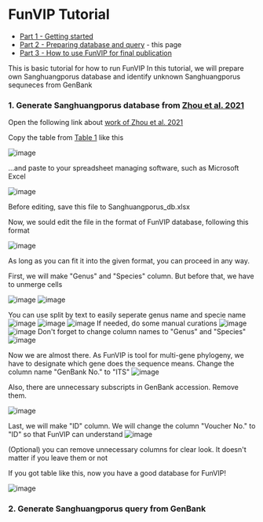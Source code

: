 
# FunVIP Tutorial
* [Part 1 - Getting started](https://github.com/Changwanseo/FunVIP/edit/main/tutorial/tutorial.md)
* [Part 2 - Preparing database and query]() - this page
* [Part 3 - How to use FunVIP for final publication]()

This is basic tutorial for how to run FunVIP
In this tutorial, we will prepare own Sanghuangporus database and identify unknown Sanghuangporus sequneces from GenBank

### 1. Generate Sanghuangporus database from [Zhou et al. 2021](https://link.springer.com/article/10.1186/s43008-021-00059-x)
Open the following link about [work of Zhou et al. 2021](https://link.springer.com/article/10.1186/s43008-021-00059-x)

Copy the table from [Table 1](https://link.springer.com/article/10.1186/s43008-021-00059-x/tables/1) like this

![image](https://github.com/user-attachments/assets/513d58df-1acd-4a3b-a81a-62ae76f98522)

...and paste to your spreadsheet managing software, such as Microsoft Excel

![image](https://github.com/user-attachments/assets/73c0fbb8-58b9-4687-a280-96661b80b8a2)

Before editing, save this file to Sanghuangporus_db.xlsx

Now, we sould edit the file in the format of FunVIP database, following this format

![image](https://github.com/user-attachments/assets/4d4b0d5a-af27-4fda-afa6-6e140d052eb4)

As long as you can fit it into the given format, you can proceed in any way. 



First, we will make "Genus" and "Species" column. But before that, we have to unmerge cells

![image](https://github.com/user-attachments/assets/ca684cfd-31dd-4c5e-8816-7e1a87e116ef)
![image](https://github.com/user-attachments/assets/a070fdf7-cbb2-49a6-9705-a0ed7000fd27)

You can use split by text to easily seperate genus name and specie name
![image](https://github.com/user-attachments/assets/8572cbc1-5dca-4fff-a642-2b78254356b1)
![image](https://github.com/user-attachments/assets/1a3d44a9-3697-4722-a38e-348568f0016f)
![image](https://github.com/user-attachments/assets/f42c0532-c25e-4b84-89e9-73b3b7641f65)
If needed, do some manual curations
![image](https://github.com/user-attachments/assets/3db67448-10a9-4222-bf28-ed247e20b2c4)
![image](https://github.com/user-attachments/assets/f1436f66-b89e-4bd1-902c-7812ccb65ba7)
Don't forget to change column names to "Genus" and "Species"
![image](https://github.com/user-attachments/assets/da8f8a22-db12-4db1-9bc1-6fb4a7fd7bdc)

Now we are almost there. As FunVIP is tool for multi-gene phylogeny, we have to designate which gene does the sequence means.
Change the column name "GenBank No." to "ITS"
![image](https://github.com/user-attachments/assets/ef2cad61-d710-425a-ab34-4891b89029cd)

Also, there are unnecessary subscripts in GenBank accession. Remove them.

![image](https://github.com/user-attachments/assets/8bf1c5ba-2a20-4656-8d07-8867bba0c0a6)

Last, we will make "ID" column. We will change the column "Voucher No." to "ID" so that FunVIP can understand
![image](https://github.com/user-attachments/assets/7a4300fb-5858-4234-963d-635690bb671b)

(Optional) you can remove unnecessary columns for clear look. It doesn't matter if you leave them or not

If you got table like this, now you have a good database for FunVIP!

![image](https://github.com/user-attachments/assets/9dc7d583-4ba2-431f-b4d9-b0c23d2da00c)




### 2. Generate Sanghuangporus query from GenBank












